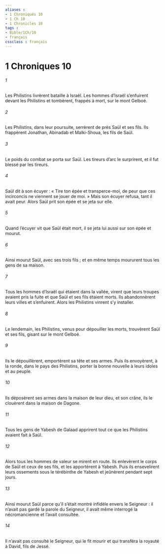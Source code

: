 ```yaml
---
aliases : 
- 1 Chroniques 10
- 1 Ch 10
- 1 Chronicles 10
tags : 
- Bible/1Ch/10
- français
cssclass : français
---
```


# 1 Chroniques 10

###### 1
Les Philistins livrèrent bataille à Israël. Les hommes d’Israël s’enfuirent devant les Philistins et tombèrent, frappés à mort, sur le mont Gelboé.
###### 2
Les Philistins, dans leur poursuite, serrèrent de près Saül et ses fils. Ils frappèrent Jonathan, Abinadab et Malki-Shoua, les fils de Saül.
###### 3
Le poids du combat se porta sur Saül. Les tireurs d’arc le surprirent, et il fut blessé par les tireurs.
###### 4
Saül dit à son écuyer : « Tire ton épée et transperce-moi, de peur que ces incirconcis ne viennent se jouer de moi. » Mais son écuyer refusa, tant il avait peur. Alors Saül prit son épée et se jeta sur elle.
###### 5
Quand l’écuyer vit que Saül était mort, il se jeta lui aussi sur son épée et mourut.
###### 6
Ainsi mourut Saül, avec ses trois fils ; et en même temps moururent tous les gens de sa maison.
###### 7
Tous les hommes d’Israël qui étaient dans la vallée, virent que leurs troupes avaient pris la fuite et que Saül et ses fils étaient morts. Ils abandonnèrent leurs villes et s’enfuirent. Alors les Philistins vinrent s’y installer.
###### 8
Le lendemain, les Philistins, venus pour dépouiller les morts, trouvèrent Saül et ses fils, gisant sur le mont Gelboé.
###### 9
Ils le dépouillèrent, emportèrent sa tête et ses armes. Puis ils envoyèrent, à la ronde, dans le pays des Philistins, porter la bonne nouvelle à leurs idoles et au peuple.
###### 10
Ils déposèrent ses armes dans la maison de leur dieu, et son crâne, ils le clouèrent dans la maison de Dagone.
###### 11
Tous les gens de Yabesh de Galaad apprirent tout ce que les Philistins avaient fait à Saül.
###### 12
Alors tous les hommes de valeur se mirent en route. Ils enlevèrent le corps de Saül et ceux de ses fils, et les apportèrent à Yabesh. Puis ils ensevelirent leurs ossements sous le térébinthe de Yabesh et jeûnèrent pendant sept jours.
###### 13
Ainsi mourut Saül parce qu’il s’était montré infidèle envers le Seigneur : il n’avait pas gardé la parole du Seigneur, il avait même interrogé la nécromancienne et l’avait consultée.
###### 14
Il n’avait pas consulté le Seigneur, qui le fit mourir et qui transféra la royauté à David, fils de Jessé.

